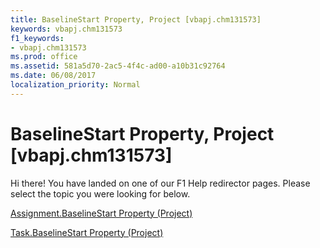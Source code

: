 ```yaml
---
title: BaselineStart Property, Project [vbapj.chm131573]
keywords: vbapj.chm131573
f1_keywords:
- vbapj.chm131573
ms.prod: office
ms.assetid: 581a5d70-2ac5-4f4c-ad00-a10b31c92764
ms.date: 06/08/2017
localization_priority: Normal
---
```



# BaselineStart Property, Project [vbapj.chm131573]

Hi there! You have landed on one of our F1 Help redirector pages. Please select the topic you were looking for below.

[Assignment.BaselineStart Property (Project)](http://msdn.microsoft.com/library/95586824-b281-cefd-c360-f8a951c86088%28Office.15%29.aspx)

[Task.BaselineStart Property (Project)](http://msdn.microsoft.com/library/08304889-56e9-edfd-480a-f0119343c2d6%28Office.15%29.aspx)


